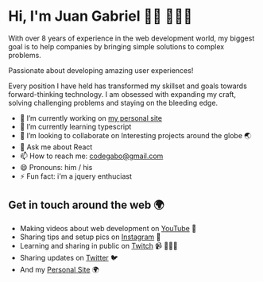 # Hi, I'm Juan Gabriel 👋🏽 👨🏽‍💻

With over 8 years of experience in the web development world, my biggest goal is to help companies by bringing 
simple solutions to complex problems.

Passionate about developing amazing user experiences!

Every position I have held has transformed my skillset and goals towards forward-thinking technology.
I am obsessed with expanding my craft, solving challenging problems and staying on the bleeding edge.


- 🔭 I’m currently working on [my personal site](https://github.com/juangabrielr4/juangabriel)
- 🌱 I’m currently learning typescript
- 👯 I’m looking to collaborate on Interesting projects around the globe 🌏
- 💬 Ask me about React
- 📫 How to reach me: [codegabo@gmail.com](mailto:codegabo@gmail.com)
- 😄 Pronouns: him / his
- ⚡ Fun fact: i'm a jquery enthuciast 

## Get in touch around the web 🌍
- Making videos about web development on [YouTube](https://www.youtube.com/channel/UCi0J3yA3m5CuyR8E-0SE23w) 📼
- Sharing tips and setup pics on [Instagram](https://instagram.com/juangabrielrc) 📸
-  Learning and sharing in public on [Twitch](https://twitch.tv/juangabrielr4) 📹 👨🏽‍💻
- Sharing updates on [Twitter](https://twitter.com/juangabrielr4) 🐦
- And my [Personal Site](https://juangabriel.dev) 🌍
